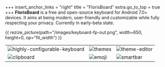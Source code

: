 +++
insert_anchor_links = "right"
title = "FlorisBoard"
extra.go_to_top = true
+++
**FlorisBoard** is a free and open-source keyboard for Android 7.0+
devices. It aims at being modern, user-friendly and customizable while
fully respecting your privacy. Currently in early-beta state.

{{ rezize_picture(path="/images/keyboard-fp-out.png", width=650, height=0, op="fit_width") }}

<!--![featureGraphic](/images/keyboard-fp-out.png)-->

| | | | 
|--------|--------|--------|
| ![highly-configurable-keyboard](/images/highly-configurable-keyboard.png) | ![themes](/images/themes.png) | ![theme-editor](/images/theme-editor.png) |
| ![clipboard](/images/clipboard.png) | ![emoji](/images/emoji.png) | ![smartbar](/images/smartbar.png) |



[feature_graphic]: https://github.com/user-attachments/assets/b4468491-5d7e-4478-98cf-7b893463a9e4
